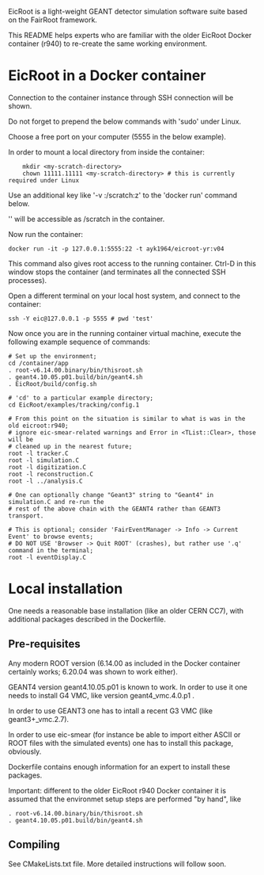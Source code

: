 
  EicRoot is a light-weight GEANT detector simulation software suite based on the FairRoot framework.

  This README helps experts who are familiar with the older EicRoot Docker container (r940)
to re-create the same working environment.


EicRoot in a Docker container
=============================

  Connection to the container instance through SSH connection will be shown.

  Do not forget to prepend the below commands with 'sudo' under Linux.

  Choose a free port on your computer (5555 in the below example).

  In order to mount a local directory <my-scratch-directory> from inside the container:

```
    mkdir <my-scratch-directory>
    chown 11111.11111 <my-scratch-directory> # this is currently required under Linux
```

  Use an additional key like '-v <my-scratch-directory>:/scratch:z' to the 'docker run' command below.

  '<my-scratch-directory>' will be accessible as /scratch in the container.

  Now run the container:

```
docker run -it -p 127.0.0.1:5555:22 -t ayk1964/eicroot-yr:v04
```

  This command also gives root access to the running container. Ctrl-D in this window 
stops the container (and terminates all the connected SSH processes).

  Open a different terminal on your local host system, and connect to the container:

```
ssh -Y eic@127.0.0.1 -p 5555 # pwd 'test'

```

  Now once you are in the running container virtual machine, execute the following 
example sequence of commands:

```
# Set up the environment;
cd /container/app
. root-v6.14.00.binary/bin/thisroot.sh
. geant4.10.05.p01.build/bin/geant4.sh
. EicRoot/build/config.sh

# 'cd' to a particular example directory;
cd EicRoot/examples/tracking/config.1

# From this point on the situation is similar to what is was in the old eicroot:r940;
# ignore eic-smear-related warnings and Error in <TList::Clear>, those will be 
# cleaned up in the nearest future;
root -l tracker.C
root -l simulation.C
root -l digitization.C
root -l reconstruction.C
root -l ../analysis.C

# One can optionally change "Geant3" string to "Geant4" in simulation.C and re-run the 
# rest of the above chain with the GEANT4 rather than GEANT3 transport.

# This is optional; consider 'FairEventManager -> Info -> Current Event' to browse events;
# DO NOT USE 'Browser -> Quit ROOT' (crashes), but rather use '.q' command in the terminal;
root -l eventDisplay.C
```

Local installation
==================

  One needs a reasonable base installation (like an older CERN CC7), with additional 
packages described in the Dockerfile. 


Pre-requisites
--------------

Any modern ROOT version (6.14.00 as included in the Docker container certainly works; 
6.20.04 was shown to work either).

GEANT4 version geant4.10.05.p01 is known to work. In order to use it one needs to 
install G4 VMC, like version geant4_vmc.4.0.p1 .

In order to use GEANT3 one has to intall a recent G3 VMC (like geant3+_vmc.2.7).

In order to use eic-smear (for instance be able to import either ASCII or ROOT files with 
the simulated events) one has to install this package, obviously.

Dockerfile contains enough information for an expert to install these packages.

Important: different to the older EicRoot r940 Docker container it is assumed that the 
environmet setup steps are performed "by hand", like
 
```
. root-v6.14.00.binary/bin/thisroot.sh
. geant4.10.05.p01.build/bin/geant4.sh
```

Compiling
---------

See CMakeLists.txt file. More detailed instructions will follow soon.

